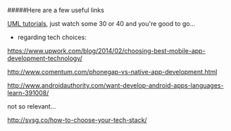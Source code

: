 #####Here are a few useful links

[UML tutorials](https://www.youtube.com/watch?v=RRXe1omEGWQ&list=PLD4EF3E3AD055F3C7), 
just watch some 30 or 40 and you're good to go...


* regarding tech choices:
 
https://www.upwork.com/blog/2014/02/choosing-best-mobile-app-development-technology/

http://www.comentum.com/phonegap-vs-native-app-development.html

http://www.androidauthority.com/want-develop-android-apps-languages-learn-391008/

not so relevant...

http://svsg.co/how-to-choose-your-tech-stack/
